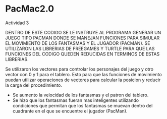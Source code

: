 # PacMac2.0
 
Actividad 3

DENTRO DE ESTE CODIGO SE LE INSTRUYE AL PROGRAMA GENERAR UN JUEGO TIPO PACMAN DONDE SE MANEJAN FUNCIONES PARA SIMULAR EL MOVIMIENTO DE LOS FANTASMAS Y EL JUGADOR (PACMAN). SE UTILIZARON LAS LIBRERIAS DE FREEGAMES Y TURTLE PARA QUE LAS FUNCIONES DEL CODIGO QUEDEN REDUCIDAS EN TERMINOS DE ESTAS LIBRERIAS.

Se utilizaron los vectores para controlar los personajes del juego y otro vector con 0 y 1 para el tablero. Esto para que las funciones de movimiento puedan utilizar operaciones de vectores para calcular la posicion y reducir la carga del procedimiento.

* Se aumento la velocidad de los fantasmas y el patron del tablero.
* Se hizo que los fantasmas fueran mas inteligentes utilizando condiciones que permitan que los fantasmas se muevan dentro del cuadrante en el que se encuentre el jugador (PacMan). 
